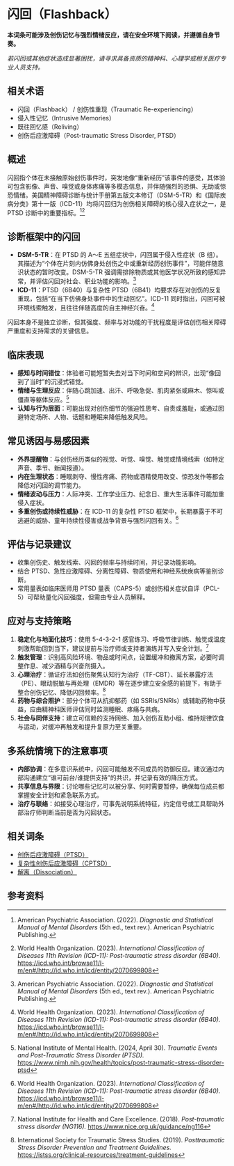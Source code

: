 # 闪回（Flashback）

**本词条可能涉及创伤记忆与强烈情绪反应，请在安全环境下阅读，并遵循自身节奏。**

_若闪回或其他症状造成显著困扰，请寻求具备资质的精神科、心理学或相关医疗专业人员支持。_

## 相关术语

- 闪回（Flashback） / 创伤性重现（Traumatic Re-experiencing）
- 侵入性记忆（Intrusive Memories）
- 既往回忆感（Reliving）
- 创伤后应激障碍（Post-traumatic Stress Disorder, PTSD）

## 概述

闪回指个体在未接触原始创伤事件时，突发地像“重新经历”该事件的感受，其体验可包含影像、声音、嗅觉或身体疼痛等多模态信息，并伴随强烈的恐惧、无助或惊恐情绪。美国精神障碍诊断与统计手册第五版文本修订（DSM-5-TR）和《国际疾病分类》第十一版（ICD-11）均将闪回归为创伤相关障碍的核心侵入症状之一，是 PTSD 诊断中的重要指标。[^apa2022][^icd11]

## 诊断框架中的闪回

- **DSM-5-TR**：在 PTSD 的 A～E 五组症状中，闪回属于侵入性症状（B 组）。其描述为“个体在片刻内仿佛身处创伤之中或重新经历创伤事件”，可能伴随意识状态的暂时改变。DSM-5-TR 强调需排除物质或其他医学状况所致的感知异常，并评估闪回对社会、职业功能的影响。[^apa2022]
- **ICD-11**：PTSD（6B40）与复杂性 PTSD（6B41）均要求存在对创伤的反复重现，包括“在当下仿佛身处事件中的生动回忆”。ICD-11 同时指出，闪回可被环境线索触发，且往往伴随高度的自主神经兴奋。[^icd11]

闪回本身不是独立诊断，但其强度、频率与对功能的干扰程度是评估创伤相关障碍严重度和支持需求的关键信息。

## 临床表现

- **感知与时间错位**：体验者可能短暂失去对当下时间和空间的辨识，出现“像回到了当时”的沉浸式错觉。
- **情绪与生理反应**：伴随心跳加速、出汗、呼吸急促、肌肉紧张或麻木、惊叫或僵直等躯体反应。[^nimh2024]
- **认知与行为层面**：可能出现对创伤细节的强迫性思考、自责或羞耻，或通过回避特定场所、人物、话题和睡眠来降低触发风险。

## 常见诱因与易感因素

- **外界提醒物**：与创伤经历类似的视觉、听觉、嗅觉、触觉或情境线索（如特定声音、季节、新闻报道）。
- **内在生理状态**：睡眠剥夺、慢性疼痛、药物或酒精使用改变、惊恐发作等都会降低对闪回的调节能力。
- **情绪波动与压力**：人际冲突、工作学业压力、纪念日、重大生活事件可能加重侵入症状。
- **多重创伤或持续性威胁**：在 ICD-11 的复杂性 PTSD 框架中，长期暴露于不可逃避的威胁、童年持续性侵害或战争背景与强烈闪回有关。[^icd11]

## 评估与记录建议

- 收集创伤史、触发线索、闪回的频率与持续时间，并记录功能影响。
- 结合 PTSD、急性应激障碍、分离性障碍、物质使用和神经系统疾病等鉴别诊断。
- 常用量表如临床医师用 PTSD 量表（CAPS-5）或创伤相关症状自评（PCL-5）可帮助量化闪回强度，但需由专业人员解释。

## 应对与支持策略

1. **稳定化与地面化技巧**：使用 5-4-3-2-1 感官练习、呼吸节律训练、触觉或温度刺激帮助回到当下，建议提前与治疗师或支持者演练并写入安全计划。[^nice2018]
2. **触发管理**：识别高风险环境、物品或时间点，设置缓冲和撤离方案，必要时调整作息、减少酒精与兴奋剂摄入。
3. **心理治疗**：循证疗法如创伤聚焦认知行为治疗（TF-CBT）、延长暴露疗法（PE）、眼动脱敏与再处理（EMDR）等在逐步建立安全感的前提下，有助于整合创伤记忆、降低闪回频率。[^istss2019]
4. **药物与综合照护**：部分个体可从抗抑郁药（如 SSRIs/SNRIs）或辅助药物中获益，应由精神科医师评估同时监测睡眠、疼痛与共病。
5. **社会与同伴支持**：建立可信赖的支持网络、加入创伤互助小组、维持规律饮食与运动，对缓冲再触发和提升复原力至关重要。

## 多系统情境下的注意事项

- **内部协调**：在多意识系统中，闪回可能触发不同成员的防御反应。建议通过内部沟通建立“谁可前台/谁提供支持”的共识，并记录有效的降压方式。
- **共享信息与界限**：讨论哪些记忆可以被分享、何时需要暂停，确保每位成员都掌握安全计划和紧急联系方式。
- **治疗与联络**：如接受心理治疗，可事先说明系统特征，约定信号或工具帮助外部治疗师判断当前是否为闪回状态。

## 相关词条

- [创伤后应激障碍（PTSD）](entries/诊断与临床/CPTSD.md)
- [复杂性创伤后应激障碍（CPTSD）](entries/诊断与临床/CPTSD.md)
- [解离（Dissociation）](entries/系统体验与机制/Dissociation.md)

## 参考资料

[^apa2022]: American Psychiatric Association. (2022). *Diagnostic and Statistical Manual of Mental Disorders* (5th ed., text rev.). American Psychiatric Publishing.
[^icd11]: World Health Organization. (2023). *International Classification of Diseases 11th Revision (ICD-11): Post-traumatic stress disorder (6B40).* https://icd.who.int/browse11/l-m/en#/http://id.who.int/icd/entity/2070699808
[^nimh2024]: National Institute of Mental Health. (2024, April 30). *Traumatic Events and Post-Traumatic Stress Disorder (PTSD).* https://www.nimh.nih.gov/health/topics/post-traumatic-stress-disorder-ptsd
[^nice2018]: National Institute for Health and Care Excellence. (2018). *Post-traumatic stress disorder (NG116).* https://www.nice.org.uk/guidance/ng116
[^istss2019]: International Society for Traumatic Stress Studies. (2019). *Posttraumatic Stress Disorder Prevention and Treatment Guidelines.* https://istss.org/clinical-resources/treatment-guidelines
